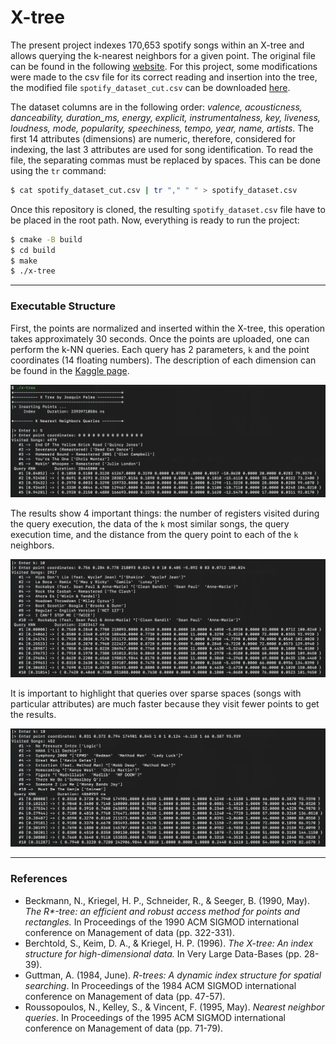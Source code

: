 # X-tree

The present project indexes 170,653 spotify songs within an X-tree and allows querying the k-nearest neighbors for a given point. The original file can be found in the following [website](https://www.kaggle.com/yamaerenay/spotify-dataset-19212020-160k-tracks). For this project, some modifications were made to the csv file for its correct reading and insertion into the tree, the modified file `spotify_dataset_cut.csv` can be downloaded [here](https://drive.google.com/file/d/1VmkI-7iu7XPfoQFpg2IYUA5UPH8JKy6f/view?usp=sharing).

The  dataset columns are in the following order: *valence, acousticness, danceability, duration_ms, energy, explicit, instrumentalness, key, liveness, loudness, mode, popularity, speechiness, tempo, year, name, artists*. The first 14 attributes (dimensions) are numeric, therefore, considered for indexing, the last 3 attributes are used for song identification. To read the file, the separating commas must be replaced by spaces. This can be done using the `tr` command:
```bash
$ cat spotify_dataset_cut.csv | tr "," " " > spotify_dataset.csv
```
Once this repository is cloned, the resulting `spotify_dataset.csv` file have to be placed in the root path. Now, everything is ready to run the project:
```bash
$ cmake -B build
$ cd build
$ make
$ ./x-tree
```
---
### Executable Structure

First, the points are normalized and inserted within the X-tree, this operation takes approximately 30 seconds. Once the points are uploaded, one can perform the k-NN queries. Each query has 2 parameters, `k` and the point coordinates (14 floating numbers). The description of each dimension can be found in the [Kaggle page](https://www.kaggle.com/yamaerenay/spotify-dataset-19212020-160k-tracks). 

![Interface](images/interface.png)

The results show 4 important things: the number of registers visited during the query execution, the data of the `k` most similar songs, the query execution time, and the distance from the query point to each of the `k` neighbors.

![Results1](images/sample1.png)

It is important to highlight that queries over sparse spaces (songs with particular attributes) are much faster because they visit fewer points to get the results.

![Results2](images/sample2.png)

---
### References
- Beckmann, N., Kriegel, H. P., Schneider, R., & Seeger, B. (1990, May). *The R\*-tree: an efficient and robust access method for points and rectangles.* In Proceedings of the 1990 ACM SIGMOD international conference on Management of data (pp. 322-331).
- Berchtold, S., Keim, D. A., & Kriegel, H. P. (1996). *The X-tree: An index structure for high-dimensional data.* In Very Large Data-Bases (pp. 28-39).
- Guttman, A. (1984, June). *R-trees: A dynamic index structure for spatial searching*. In Proceedings of the 1984 ACM SIGMOD international conference on Management of data (pp. 47-57).
- Roussopoulos, N., Kelley, S., & Vincent, F. (1995, May). *Nearest neighbor queries*. In Proceedings of the 1995 ACM SIGMOD international conference on Management of data (pp. 71-79).
